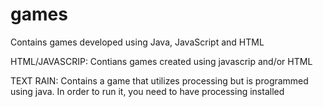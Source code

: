 # games
Contains games developed using Java, JavaScript and HTML

HTML/JAVASCRIP:
Contians games created using javascrip and/or HTML

TEXT RAIN:
Contains a game that utilizes processing but is programmed using java. In order to run it, you need to have processing installed

